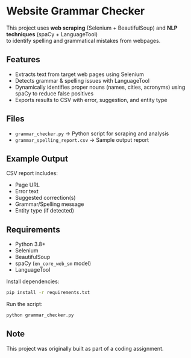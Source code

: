 

# Website Grammar Checker

This project uses **web scraping** (Selenium + BeautifulSoup) and **NLP techniques** (spaCy + LanguageTool)  
to identify spelling and grammatical mistakes from webpages.

## Features
- Extracts text from target web pages using Selenium
- Detects grammar & spelling issues with LanguageTool
- Dynamically identifies proper nouns (names, cities, acronyms) using spaCy to reduce false positives
- Exports results to CSV with error, suggestion, and entity type

## Files
- `grammar_checker.py` → Python script for scraping and analysis
- `grammar_spelling_report.csv` → Sample output report

## Example Output
CSV report includes:
- Page URL
- Error text
- Suggested correction(s)
- Grammar/Spelling message
- Entity type (if detected)

## Requirements
- Python 3.8+
- Selenium
- BeautifulSoup
- spaCy (`en_core_web_sm` model)
- LanguageTool

Install dependencies:
```bash
pip install -r requirements.txt
````

Run the script:

```bash
python grammar_checker.py
```

## Note

This project was originally built as part of a coding assignment.







